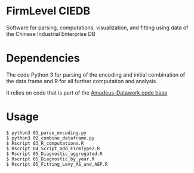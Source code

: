 # FirmLevel CIEDB

Software for parsing, computations, visualization, and fitting using data of the Chinese Industrial Enterprise DB

# Dependencies

The code Python 3 for parsing of the encoding and initial combination of the data frame and R for all further computation and analysis.

It relies on code that is part of the [Amadeus-Datawork code base](https://github.com/Orbis-Amadeus-Oxford/Amadeus-Datawork)

# Usage

```
$ python3 01_parse_encoding.py
$ python3 02_combine_dataframe.py
$ Rscript 03_R_computations.R
$ Rscript 04_Script_add_FirmType2.R
$ Rscript 05_Diagnostic_aggregated.R
$ Rscript 05_Diagnostic_by_year.R
$ Rscript 05_Fitting_Levy_AS_and_AEP.R
```
